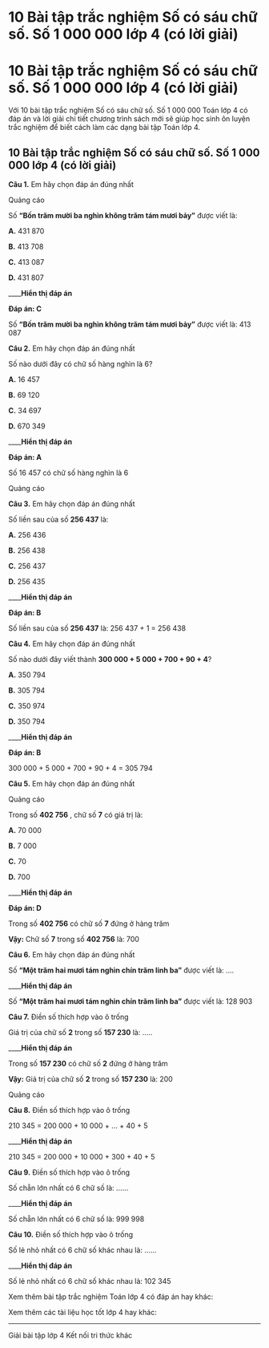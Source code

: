 # 10 Bài tập trắc nghiệm Số có sáu chữ số. Số 1 000 000 lớp 4 (có lời giải)

# 10 Bài tập trắc nghiệm Số có sáu chữ số. Số 1 000 000 lớp 4 (có lời giải)

Với 10 bài tập trắc nghiệm Số có sáu chữ số. Số 1 000 000 Toán lớp 4 có đáp án và lời giải chi tiết chương trình sách mới sẽ giúp học sinh ôn luyện trắc nghiệm để biết cách làm các dạng bài tập Toán lớp 4.

## 10 Bài tập trắc nghiệm Số có sáu chữ số. Số 1 000 000 lớp 4 (có lời giải)

**Câu 1.** Em hãy chọn đáp án đúng nhất

Quảng cáo

Số **“Bốn trăm mười ba nghìn không trăm tám mươi bảy”** được viết là:

**A.** 431 870

**B.** 413 708

**C.** 413 087

**D.** 431 807

____**Hiển thị đáp án**

**Đáp án: C**

Số **“Bốn trăm mười ba nghìn không trăm tám mươi bảy”** được viết là: 413 087

**Câu 2.** Em hãy chọn đáp án đúng nhất

Số nào dưới đây có chữ số hàng nghìn là 6?

**A.** 16 457

**B.** 69 120

**C.** 34 697

**D.** 670 349

____**Hiển thị đáp án**

**Đáp án: A**

Số 16 457 có chữ số hàng nghìn là 6

Quảng cáo

**Câu 3.** Em hãy chọn đáp án đúng nhất

Số liền sau của số **256 437** là: 

**A.** 256 436

**B.** 256 438

**C.** 256 437

**D.** 256 435

____**Hiển thị đáp án**

**Đáp án: B**

Số liền sau của số **256 437** là: 256 437 + 1 = 256 438

**Câu 4.** Em hãy chọn đáp án đúng nhất

Số nào dưới đây viết thành **300 000 + 5 000 + 700 + 90 + 4**?

**A.** 350 794

**B.** 305 794

**C.** 350 974

**D.** 350 794

____**Hiển thị đáp án**

**Đáp án: B**

300 000 + 5 000 + 700 + 90 + 4 = 305 794

**Câu 5.** Em hãy chọn đáp án đúng nhất

Quảng cáo

Trong số **402 756** , chữ số **7** có giá trị là:

**A.** 70 000

**B.** 7 000

**C.** 70

**D.** 700

____**Hiển thị đáp án**

**Đáp án: D**

Trong số **402 756** có chữ số **7** đứng ở hàng trăm

**Vậy:** Chữ số **7** trong số **402 756** là: 700

**Câu 6.** Em hãy chọn đáp án đúng nhất

Số **“Một trăm hai mươi tám nghìn chín trăm linh ba”** được viết là: ….

____**Hiển thị đáp án**

Số **“Một trăm hai mươi tám nghìn chín trăm linh ba”** được viết là: 128 903

**Câu 7.** Điền số thích hợp vào ô trống

Giá trị của chữ số **2** trong số **157 230** là: …..

____**Hiển thị đáp án**

Trong số **157 230** có chữ số **2** đứng ở hàng trăm

**Vậy:** Giá trị của chữ số **2** trong số **157 230** là: 200

Quảng cáo

**Câu 8.** Điền số thích hợp vào ô trống

210 345 = 200 000 + 10 000 + … + 40 + 5

____**Hiển thị đáp án**

210 345 = 200 000 + 10 000 + 300 \+ 40 + 5

**Câu 9.** Điền số thích hợp vào ô trống

Số chẵn lớn nhất có 6 chữ số là: ……

____**Hiển thị đáp án**

Số chẵn lớn nhất có 6 chữ số là: 999 998

**Câu 10.** Điền số thích hợp vào ô trống

Số lẻ nhỏ nhất có 6 chữ số khác nhau là: ……

____**Hiển thị đáp án**

Số lẻ nhỏ nhất có 6 chữ số khác nhau là: 102 345

Xem thêm bài tập trắc nghiệm Toán lớp 4 có đáp án hay khác:

Xem thêm các tài liệu học tốt lớp 4 hay khác:

* * *

Giải bài tập lớp 4 Kết nối tri thức khác

